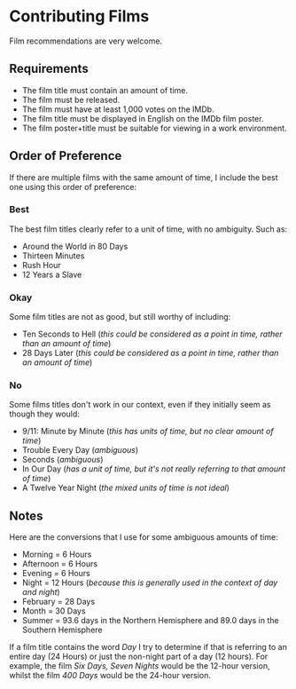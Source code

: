 # Contributing Films

Film recommendations are very welcome.

## Requirements
 * The film title must contain an amount of time.
 * The film must be released.
 * The film must have at least 1,000 votes on the IMDb.
 * The film title must be displayed in English on the IMDb film poster.
 * The film poster+title must be suitable for viewing in a work environment.

## Order of Preference
If there are multiple films with the same amount of time, I include the best one using this order of preference:

### Best
The best film titles clearly refer to a unit of time, with no ambiguity. Such as:
 * Around the World in 80 Days
 * Thirteen Minutes
 * Rush Hour
 * 12 Years a Slave

### Okay
Some film titles are not as good, but still worthy of including:
 * Ten Seconds to Hell (_this could be considered as a point in time, rather than an amount of time_)
 * 28 Days Later (_this could be considered as a point in time, rather than an amount of time_)
 
### No
Some films titles don't work in our context, even if they initially seem as though they would:
 * 9/11: Minute by Minute (_this has units of time, but no clear amount of time_)
 * Trouble Every Day (_ambiguous_)
 * Seconds (_ambiguous_)
 * In Our Day (_has a unit of time, but it's not really referring to that amount of time_) 
 * A Twelve Year Night (_the mixed units of time is not ideal_)

## Notes
Here are the conversions that I use for some ambiguous amounts of time:
 * Morning = 6 Hours
 * Afternoon = 6 Hours
 * Evening = 6 Hours
 * Night = 12 Hours (_because this is generally used in the context of day and night_)
 * February = 28 Days
 * Month = 30 Days 
 * Summer = 93.6 days in the Northern Hemisphere and 89.0 days in the Southern Hemisphere

If a film title contains the word _Day_ I try to determine if that is referring to an entire day (24 Hours) or just the non-night part of a day (12 hours). For example, the film _Six Days, Seven Nights_ would be the 12-hour version, whilst the film _400 Days_ would be the 24-hour version.
